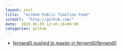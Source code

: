 ```yaml
---
layout: post
title:  "GitHub Public Timeline Feed"
siteUrl:  "http://github.com/"
date:  2025-03-09 12:45:16+00:00
categories: github
---
```

*  [fernand0 pushed to master in fernand0/fernand0](https://github.com/fernand0/fernand0/compare/fb8041df2d...29acd7e02a)
